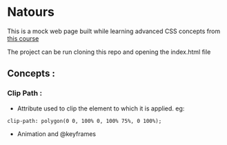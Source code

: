 # Natours

This is a mock web page built while learning advanced CSS concepts from [this course](https://www.udemy.com/share/101WkwAkUZd1ZUTXg=/)

The project can be run cloning this repo and opening the index.html file


## Concepts : 

### Clip Path : 
- Attribute used to clip the element to which it is applied. eg:
```
clip-path: polygon(0 0, 100% 0, 100% 75%, 0 100%);
```

- Animation and @keyframes